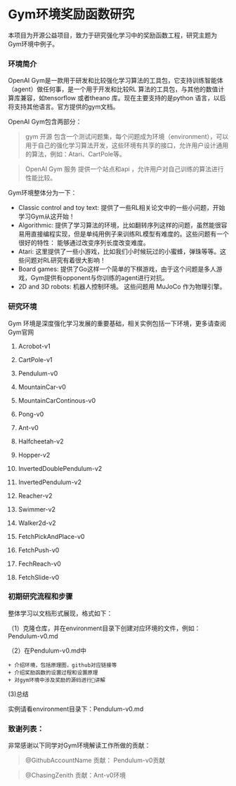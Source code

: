 # Gym环境奖励函数研究

本项目为开源公益项目，致力于研究强化学习中的奖励函数工程，研究主题为Gym环境中例子。

### 环境简介
OpenAI Gym是一款用于研发和比较强化学习算法的工具包，它支持训练智能体（agent）做任何事，是一个用于开发和比较RL 算法的工具包，与其他的数值计算库兼容，如tensorflow 或者theano 库。现在主要支持的是python 语言，以后将支持其他语言。官方提供的gym文档。

OpenAI Gym包含两部分：

> gym 开源 包含一个测试问题集，每个问题成为环境（environment），可以用于自己的强化学习算法开发，这些环境有共享的接口，允许用户设计通用的算法，例如：Atari、CartPole等。

> OpenAI Gym 服务
提供一个站点和api ，允许用户对自己训练的算法进行性能比较。

Gym环境整体分为一下：
+ Classic control and toy text:
  提供了一些RL相关论文中的一些小问题，开始学习Gym从这开始！
+ Algorithmic:
提供了学习算法的环境，比如翻转序列这样的问题，虽然能很容易用直接编程实现，但是单纯用例子来训练RL模型有难度的。这些问题有一个很好的特性： 能够通过改变序列长度改变难度。
+ Atari:
这里提供了一些小游戏，比如我们小时候玩过的小蜜蜂，弹珠等等。这些问题对RL研究有着很大影响！
+ Board games:
提供了Go这样一个简单的下棋游戏，由于这个问题是多人游戏，Gym提供有opponent与你训练的agent进行对抗。
+ 2D and 3D robots:
机器人控制环境。 这些问题用 MuJoCo 作为物理引擎。

### 研究环境

Gym 环境是深度强化学习发展的重要基础，相关实例包括一下环境，更多请查阅Gym官网
1. Acrobot-v1
2. CartPole-v1
3. Pendulum-v0
4. MountainCar-v0
5. MountainCarContinous-v0
6. Pong-v0

7. Ant-v0
8. Halfcheetah-v2
9. Hopper-v2
10. InvertedDoublePendulum-v2
11. InvertedPendulum-v2
12. Reacher-v2
13. Swimmer-v2
14. Walker2d-v2

15. FetchPickAndPlace-v0
16. FetchPush-v0
17. FechReach-v0
18. FetchSlide-v0


### 初期研究流程和步骤
整体学习以文档形式展现，格式如下：

（1）克隆仓库，并在environment目录下创建对应环境的文件，例如：Pendulum-v0.md

（2）在Pendulum-v0.md中
>
    + 介绍环境，包括原理图，github对应链接等
    + 介绍奖励函数的设置过程和设置原理
    + 对gym环境中涉及奖励的源码进行讲解

 (3)总结

实例请看environment目录下：Pendulum-v0.md

### 致谢列表：
非常感谢以下同学对Gym环境解读工作所做的贡献：

>
> @GithubAccountName 贡献： Pendulum-v0贡献

> @ChasingZenith   贡献：Ant-v0环境
